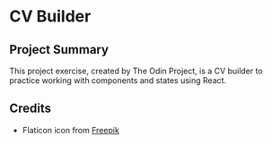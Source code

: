 # CV Builder

## Project Summary

This project exercise, created by The Odin Project, is a CV builder to practice working with components and states using React.

## Credits

- Flaticon icon from [Freepik](https://www.freepik.com/icon/cv_3135692)
